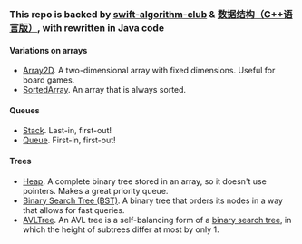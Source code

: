 ### This repo is backed by [swift-algorithm-club](https://github.com/raywenderlich/swift-algorithm-club) & [数据结构（C++语言版）](https://book.douban.com/subject/25859528/), with rewritten in Java code

#### Variations on arrays
- [Array2D](src/main/resources/Array2D.md). A two-dimensional array with fixed dimensions. Useful for board games.
- [SortedArray](src/main/resources/SortedArray.md). An array that is always sorted.

#### Queues
- [Stack](src/main/resources/Stack.md). Last-in, first-out!
- [Queue](src/main/resources/Queue.md). First-in, first-out!

#### Trees
- [Heap](src/main/resources/Heap.md). A complete binary tree stored in an array, so it doesn't use pointers. Makes a great priority queue.
- [Binary Search Tree (BST)](src/main/resources/BinarySearchTree.md). A binary tree that orders its nodes in a way that allows for fast queries.
- [AVLTree](src/main/resources/AVLTree.md). An AVL tree is a self-balancing form of a [binary search tree](src/main/resources/BinarySearchTree.md), in which the height of subtrees differ at most by only 1.